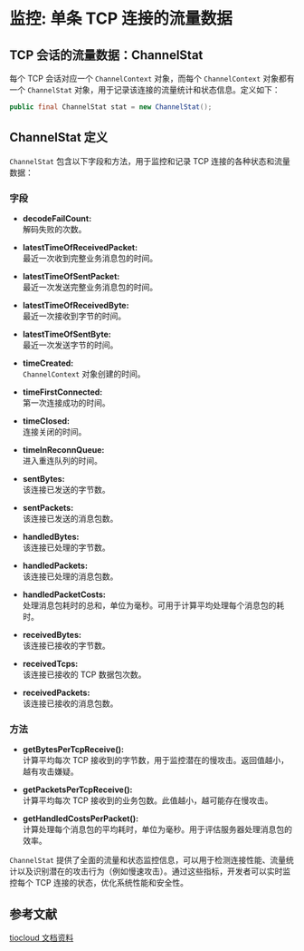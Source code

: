 # 监控: 单条 TCP 连接的流量数据

## TCP 会话的流量数据：ChannelStat

每个 TCP 会话对应一个 `ChannelContext` 对象，而每个 `ChannelContext` 对象都有一个 `ChannelStat` 对象，用于记录该连接的流量统计和状态信息。定义如下：

```java
public final ChannelStat stat = new ChannelStat();
```

## ChannelStat 定义

`ChannelStat` 包含以下字段和方法，用于监控和记录 TCP 连接的各种状态和流量数据：

### 字段

- **decodeFailCount:**  
  解码失败的次数。

- **latestTimeOfReceivedPacket:**  
  最近一次收到完整业务消息包的时间。

- **latestTimeOfSentPacket:**  
  最近一次发送完整业务消息包的时间。

- **latestTimeOfReceivedByte:**  
  最近一次接收到字节的时间。

- **latestTimeOfSentByte:**  
  最近一次发送字节的时间。

- **timeCreated:**  
  `ChannelContext` 对象创建的时间。

- **timeFirstConnected:**  
  第一次连接成功的时间。

- **timeClosed:**  
  连接关闭的时间。

- **timeInReconnQueue:**  
  进入重连队列的时间。

- **sentBytes:**  
  该连接已发送的字节数。

- **sentPackets:**  
  该连接已发送的消息包数。

- **handledBytes:**  
  该连接已处理的字节数。

- **handledPackets:**  
  该连接已处理的消息包数。

- **handledPacketCosts:**  
  处理消息包耗时的总和，单位为毫秒。可用于计算平均处理每个消息包的耗时。

- **receivedBytes:**  
  该连接已接收的字节数。

- **receivedTcps:**  
  该连接已接收的 TCP 数据包次数。

- **receivedPackets:**  
  该连接已接收的消息包数。

### 方法

- **getBytesPerTcpReceive():**  
  计算平均每次 TCP 接收到的字节数，用于监控潜在的慢攻击。返回值越小，越有攻击嫌疑。

- **getPacketsPerTcpReceive():**  
  计算平均每次 TCP 接收到的业务包数。此值越小，越可能存在慢攻击。

- **getHandledCostsPerPacket():**  
  计算处理每个消息包的平均耗时，单位为毫秒。用于评估服务器处理消息包的效率。

`ChannelStat` 提供了全面的流量和状态监控信息，可以用于检测连接性能、流量统计以及识别潜在的攻击行为（例如慢速攻击）。通过这些指标，开发者可以实时监控每个 TCP 连接的状态，优化系统性能和安全性。

## 参考文献

[tiocloud 文档资料](https://www.tiocloud.com/doc/tio/?pageNumber=1)

